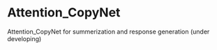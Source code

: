 # Attention_CopyNet

Attention_CopyNet for summerization and response generation (under developing)
